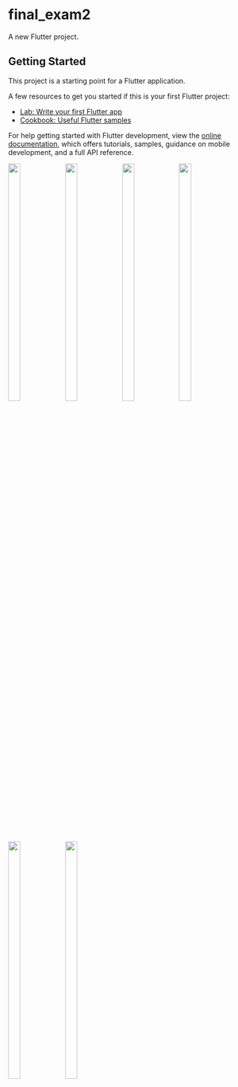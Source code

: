 # final_exam2

A new Flutter project.

## Getting Started

This project is a starting point for a Flutter application.

A few resources to get you started if this is your first Flutter project:

- [Lab: Write your first Flutter app](https://docs.flutter.dev/get-started/codelab)
- [Cookbook: Useful Flutter samples](https://docs.flutter.dev/cookbook)

For help getting started with Flutter development, view the
[online documentation](https://docs.flutter.dev/), which offers tutorials,
samples, guidance on mobile development, and a full API reference.

<p>
<img src = "https://github.com/prinagangani/finalexam2/assets/123531128/64824968-74ef-4749-a9be-49534a1d2e0e" height=35% width=22%>
  <img src = "https://github.com/prinagangani/finalexam2/assets/123531128/3b5b4e43-b5d2-40bb-bb41-83605a983344" height=35% width=22%>
  <img src = "https://github.com/prinagangani/finalexam2/assets/123531128/2401bbc1-3bb0-4d60-ac92-3e039fcfdbbc" height=35% width=22%>
  <img src = "https://github.com/prinagangani/finalexam2/assets/123531128/dc72fb71-776d-4cc6-a429-031d696d24da" height=35% width=22%>
  <img src = "https://github.com/prinagangani/finalexam2/assets/123531128/f90aacde-f314-4158-95a5-943b07f60642" height=35% width=22%>
    <img src = "https://github.com/prinagangani/finalexam2/assets/123531128/a4680527-1bff-4ac6-9fd9-dbec2ab1d3c0" height=35% width=22%>
</p>


